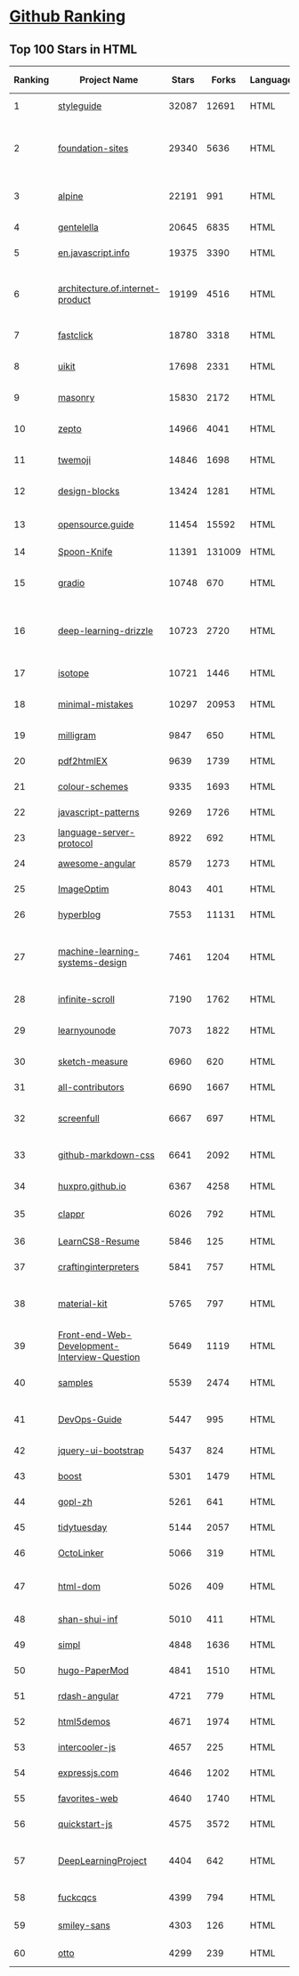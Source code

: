 [Github Ranking](../README.md)
==========

## Top 100 Stars in HTML

| Ranking | Project Name | Stars | Forks | Language | Open Issues | Description | Last Commit |
| ------- | ------------ | ----- | ----- | -------- | ----------- | ----------- | ----------- |
| 1 | [styleguide](https://github.com/google/styleguide) | 32087 | 12691 | HTML | 188 | Style guides for Google-originated open-source projects | 2022-11-17T19:57:48Z |
| 2 | [foundation-sites](https://github.com/foundation/foundation-sites) | 29340 | 5636 | HTML | 33 | The most advanced responsive front-end framework in the world. Quickly create prototypes and production code for sites that work on any kind of device. | 2022-11-13T12:00:55Z |
| 3 | [alpine](https://github.com/alpinejs/alpine) | 22191 | 991 | HTML | 20 | A rugged, minimal framework for composing JavaScript behavior in your markup.  | 2022-11-18T02:05:14Z |
| 4 | [gentelella](https://github.com/ColorlibHQ/gentelella) | 20645 | 6835 | HTML | 31 | Free Bootstrap 4 Admin Dashboard Template | 2022-08-31T08:32:35Z |
| 5 | [en.javascript.info](https://github.com/javascript-tutorial/en.javascript.info) | 19375 | 3390 | HTML | 78 | Modern JavaScript Tutorial  | 2022-11-16T07:27:17Z |
| 6 | [architecture.of.internet-product](https://github.com/davideuler/architecture.of.internet-product) | 19199 | 4516 | HTML | 3 | 互联网公司技术架构，微信/淘宝/微博/腾讯/阿里/美团点评/百度/Google/Facebook/Amazon/eBay的架构，欢迎PR补充 | 2022-09-04T14:56:01Z |
| 7 | [fastclick](https://github.com/ftlabs/fastclick) | 18780 | 3318 | HTML | 212 | Polyfill to remove click delays on browsers with touch UIs | 2021-08-13T16:01:47Z |
| 8 | [uikit](https://github.com/uikit/uikit) | 17698 | 2331 | HTML | 588 | A lightweight and modular front-end framework for developing fast and powerful web interfaces | 2022-11-17T13:44:10Z |
| 9 | [masonry](https://github.com/desandro/masonry) | 15830 | 2172 | HTML | 60 | :love_hotel: Cascading grid layout plugin | 2021-10-03T09:17:12Z |
| 10 | [zepto](https://github.com/madrobby/zepto) | 14966 | 4041 | HTML | 69 | Zepto.js is a minimalist JavaScript library for modern browsers, with a jQuery-compatible API | 2022-09-19T09:37:10Z |
| 11 | [twemoji](https://github.com/twitter/twemoji) | 14846 | 1698 | HTML | 54 | Emoji for everyone. https://twemoji.twitter.com/ | 2022-11-13T23:01:19Z |
| 12 | [design-blocks](https://github.com/froala/design-blocks) | 13424 | 1281 | HTML | 25 | A set of 170+ Bootstrap based design blocks ready to be used to create clean modern websites. | 2022-06-22T05:08:03Z |
| 13 | [opensource.guide](https://github.com/github/opensource.guide) | 11454 | 15592 | HTML | 0 | 📚 Community guides for open source creators | 2022-11-11T20:31:29Z |
| 14 | [Spoon-Knife](https://github.com/octocat/Spoon-Knife) | 11391 | 131009 | HTML | 1575 | This repo is for demonstration purposes only. | 2022-11-17T22:44:55Z |
| 15 | [gradio](https://github.com/gradio-app/gradio) | 10748 | 670 | HTML | 251 | Create UIs for your machine learning model in Python in 3 minutes | 2022-11-18T01:25:13Z |
| 16 | [deep-learning-drizzle](https://github.com/kmario23/deep-learning-drizzle) | 10723 | 2720 | HTML | 5 | Drench yourself in Deep Learning, Reinforcement Learning, Machine Learning, Computer Vision, and NLP by learning from these exciting lectures!! | 2022-04-10T19:33:15Z |
| 17 | [isotope](https://github.com/metafizzy/isotope) | 10721 | 1446 | HTML | 56 | :revolving_hearts: Filter & sort magical layouts | 2021-09-24T03:20:14Z |
| 18 | [minimal-mistakes](https://github.com/mmistakes/minimal-mistakes) | 10297 | 20953 | HTML | 17 | :triangular_ruler: Jekyll theme for building a personal site, blog, project documentation, or portfolio. | 2022-11-18T02:30:24Z |
| 19 | [milligram](https://github.com/milligram/milligram) | 9847 | 650 | HTML | 39 | A minimalist CSS framework. | 2022-10-31T16:30:55Z |
| 20 | [pdf2htmlEX](https://github.com/coolwanglu/pdf2htmlEX) | 9639 | 1739 | HTML | 231 | Convert PDF to HTML without losing text or format. | 2022-08-05T10:02:16Z |
| 21 | [colour-schemes](https://github.com/daylerees/colour-schemes) | 9335 | 1693 | HTML | 55 | Colour schemes for a variety of editors created by Dayle Rees. | 2020-11-11T18:28:33Z |
| 22 | [javascript-patterns](https://github.com/shichuan/javascript-patterns) | 9269 | 1726 | HTML | 15 | JavaScript Design Patterns | 2020-10-02T05:20:06Z |
| 23 | [language-server-protocol](https://github.com/microsoft/language-server-protocol) | 8922 | 692 | HTML | 181 | Defines a common protocol for language servers. | 2022-11-14T15:28:40Z |
| 24 | [awesome-angular](https://github.com/PatrickJS/awesome-angular) | 8579 | 1273 | HTML | 0 | :page_facing_up: A curated list of awesome Angular resources | 2022-11-07T07:33:16Z |
| 25 | [ImageOptim](https://github.com/ImageOptim/ImageOptim) | 8043 | 401 | HTML | 162 | GUI image optimizer for Mac | 2022-09-17T13:15:49Z |
| 26 | [hyperblog](https://github.com/freddier/hyperblog) | 7553 | 11131 | HTML | 4 | Un blog increíble para el curso de Git y Github de Platzi | 2022-11-18T01:43:56Z |
| 27 | [machine-learning-systems-design](https://github.com/chiphuyen/machine-learning-systems-design) | 7461 | 1204 | HTML | 7 | A booklet on machine learning systems design with exercises. NOT the repo for the book "Designing Machine Learning Systems" | 2022-07-17T22:56:05Z |
| 28 | [infinite-scroll](https://github.com/metafizzy/infinite-scroll) | 7190 | 1762 | HTML | 43 | 📜 Automatically add next page | 2022-02-24T06:33:26Z |
| 29 | [learnyounode](https://github.com/workshopper/learnyounode) | 7073 | 1822 | HTML | 103 | Learn You The Node.js For Much Win! An intro to Node.js via a set of self-guided workshops. | 2021-12-04T20:27:04Z |
| 30 | [sketch-measure](https://github.com/utom/sketch-measure) | 6960 | 620 | HTML | 399 | Make it a fun to create spec for developers and teammates | 2021-02-17T02:24:57Z |
| 31 | [all-contributors](https://github.com/all-contributors/all-contributors) | 6690 | 1667 | HTML | 45 | ✨ Recognize all contributors, not just the ones who push code ✨ | 2022-10-19T15:30:33Z |
| 32 | [screenfull](https://github.com/sindresorhus/screenfull) | 6667 | 697 | HTML | 14 | Simple wrapper for cross-browser usage of the JavaScript Fullscreen API | 2022-07-08T13:02:03Z |
| 33 | [github-markdown-css](https://github.com/sindresorhus/github-markdown-css) | 6641 | 2092 | HTML | 7 | The minimal amount of CSS to replicate the GitHub Markdown style | 2022-07-08T11:32:58Z |
| 34 | [huxpro.github.io](https://github.com/Huxpro/huxpro.github.io) | 6367 | 4258 | HTML | 103 | My Blog / Jekyll Themes / PWA | 2022-11-17T09:03:24Z |
| 35 | [clappr](https://github.com/clappr/clappr) | 6026 | 792 | HTML | 53 | :clapper: An extensible media player for the web. | 2022-11-13T12:00:38Z |
| 36 | [LearnCS8-Resume](https://github.com/JordanSchuetz/LearnCS8-Resume) | 5846 | 125 | HTML | 0 | Resume template website for the LearnCS8 Lab 3 | 2021-01-04T06:37:12Z |
| 37 | [craftinginterpreters](https://github.com/munificent/craftinginterpreters) | 5841 | 757 | HTML | 64 | Repository for the book "Crafting Interpreters" | 2022-10-24T21:48:12Z |
| 38 | [material-kit](https://github.com/creativetimofficial/material-kit) | 5765 | 797 | HTML | 17 |  Free and Open Source UI Kit for Bootstrap 5, React, Vue.js, React Native and Sketch based on Google's Material Design | 2022-06-23T14:01:29Z |
| 39 | [Front-end-Web-Development-Interview-Question](https://github.com/paddingme/Front-end-Web-Development-Interview-Question) | 5649 | 1119 | HTML | 9 | 前端开发面试题大收集，前端面试集锦 :heart: :gift_heart: :cupid: | 2021-10-13T07:10:48Z |
| 40 | [samples](https://github.com/GoogleChrome/samples) | 5539 | 2474 | HTML | 93 | A repo containing samples tied to new functionality in each release of Google Chrome. | 2022-10-14T17:45:09Z |
| 41 | [DevOps-Guide](https://github.com/Tikam02/DevOps-Guide) | 5447 | 995 | HTML | 4 |  DevOps Guide - Development to Production all configurations with basic notes to debug efficiently. | 2022-11-03T17:17:04Z |
| 42 | [jquery-ui-bootstrap](https://github.com/jquery-ui-bootstrap/jquery-ui-bootstrap) | 5437 | 824 | HTML | 42 | A jQuery UI theme based on Twitter Bootstrap | 2018-06-18T08:06:30Z |
| 43 | [boost](https://github.com/boostorg/boost) | 5301 | 1479 | HTML | 68 | Super-project for modularized Boost | 2022-11-17T22:00:04Z |
| 44 | [gopl-zh](https://github.com/golang-china/gopl-zh) | 5261 | 641 | HTML | 17 | :books: Go语言圣经中文版 | 2022-10-23T23:50:37Z |
| 45 | [tidytuesday](https://github.com/rfordatascience/tidytuesday) | 5144 | 2057 | HTML | 185 | Official repo for the #tidytuesday project | 2022-11-15T10:34:11Z |
| 46 | [OctoLinker](https://github.com/OctoLinker/OctoLinker) | 5066 | 319 | HTML | 41 | OctoLinker — Links together, what belongs together | 2022-11-14T18:47:00Z |
| 47 | [html-dom](https://github.com/phuocng/html-dom) | 5026 | 409 | HTML | 29 | Common tasks of managing HTML DOM with vanilla JavaScript. Give me 1 ⭐if it’s useful. | 2022-10-01T11:40:27Z |
| 48 | [shan-shui-inf](https://github.com/LingDong-/shan-shui-inf) | 5010 | 411 | HTML | 10 | Procedurally generated Chinese landscape painting. | 2018-12-11T00:19:08Z |
| 49 | [simpl](https://github.com/samdutton/simpl) | 4848 | 1636 | HTML | 11 | Simplest possible examples of HTML, CSS and Javascript: | 2022-10-05T19:44:20Z |
| 50 | [hugo-PaperMod](https://github.com/adityatelange/hugo-PaperMod) | 4841 | 1510 | HTML | 27 |  A fast, clean, responsive Hugo theme. | 2022-11-12T07:37:33Z |
| 51 | [rdash-angular](https://github.com/invertase/rdash-angular) | 4721 | 779 | HTML | 0 | AngularJS implementation of the RDash admin dashboard theme | 2018-12-28T08:37:06Z |
| 52 | [html5demos](https://github.com/remy/html5demos) | 4671 | 1974 | HTML | 0 | Collection of hacks and demos showing capability of HTML5 apps | 2020-05-23T09:02:08Z |
| 53 | [intercooler-js](https://github.com/bigskysoftware/intercooler-js) | 4657 | 225 | HTML | 6 | Making AJAX as easy as anchor tags | 2022-10-31T00:58:34Z |
| 54 | [expressjs.com](https://github.com/expressjs/expressjs.com) | 4646 | 1202 | HTML | 48 | None | 2022-11-14T09:18:38Z |
| 55 | [favorites-web](https://github.com/cloudfavorites/favorites-web) | 4640 | 1740 | HTML | 6 | 云收藏 Spring Boot 2.X 开源项目 | 2022-09-01T22:30:47Z |
| 56 | [quickstart-js](https://github.com/firebase/quickstart-js) | 4575 | 3572 | HTML | 61 | Firebase Quickstart Samples for Web | 2022-11-17T22:41:38Z |
| 57 | [DeepLearningProject](https://github.com/Spandan-Madan/DeepLearningProject) | 4404 | 642 | HTML | 5 | An in-depth machine learning tutorial introducing readers to a whole machine learning pipeline from scratch. | 2020-09-27T01:40:21Z |
| 58 | [fuckcqcs](https://github.com/fuckcqcs/fuckcqcs) | 4399 | 794 | HTML | 2 | 14小时 | 2018-07-27T11:33:38Z |
| 59 | [smiley-sans](https://github.com/atelier-anchor/smiley-sans) | 4303 | 126 | HTML | 32 | 得意黑 Smiley Sans：一款在人文观感和几何特征中寻找平衡的中文黑体 | 2022-11-17T09:35:53Z |
| 60 | [otto](https://github.com/hashicorp/otto) | 4299 | 239 | HTML | 0 | Development and deployment made easy. | 2020-06-26T17:13:47Z |


